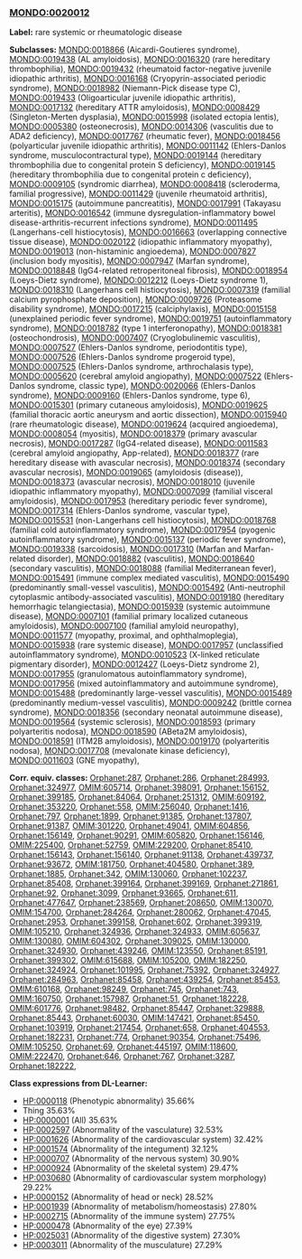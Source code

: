 
### [MONDO:0020012](http://purl.obolibrary.org/obo/MONDO_0020012)
**Label:** rare systemic or rheumatologic disease

**Subclasses:** [MONDO:0018866](http://purl.obolibrary.org/obo/MONDO_0018866) (Aicardi-Goutieres syndrome), [MONDO:0019438](http://purl.obolibrary.org/obo/MONDO_0019438) (AL amyloidosis), [MONDO:0016320](http://purl.obolibrary.org/obo/MONDO_0016320) (rare hereditary thrombophilia), [MONDO:0019432](http://purl.obolibrary.org/obo/MONDO_0019432) (rheumatoid factor-negative juvenile idiopathic arthritis), [MONDO:0016168](http://purl.obolibrary.org/obo/MONDO_0016168) (Cryopyrin-associated periodic syndrome), [MONDO:0018982](http://purl.obolibrary.org/obo/MONDO_0018982) (Niemann-Pick disease type C), [MONDO:0019433](http://purl.obolibrary.org/obo/MONDO_0019433) (Oligoarticular juvenile idiopathic arthritis), [MONDO:0017132](http://purl.obolibrary.org/obo/MONDO_0017132) (hereditary ATTR amyloidosis), [MONDO:0008429](http://purl.obolibrary.org/obo/MONDO_0008429) (Singleton-Merten dysplasia), [MONDO:0015998](http://purl.obolibrary.org/obo/MONDO_0015998) (isolated ectopia lentis), [MONDO:0005380](http://purl.obolibrary.org/obo/MONDO_0005380) (osteonecrosis), [MONDO:0014306](http://purl.obolibrary.org/obo/MONDO_0014306) (vasculitis due to ADA2 deficiency), [MONDO:0017767](http://purl.obolibrary.org/obo/MONDO_0017767) (rheumatic fever), [MONDO:0018456](http://purl.obolibrary.org/obo/MONDO_0018456) (polyarticular juvenile idiopathic arthritis), [MONDO:0011142](http://purl.obolibrary.org/obo/MONDO_0011142) (Ehlers-Danlos syndrome, musculocontractural type), [MONDO:0019144](http://purl.obolibrary.org/obo/MONDO_0019144) (hereditary thrombophilia due to congenital protein S deficiency), [MONDO:0019145](http://purl.obolibrary.org/obo/MONDO_0019145) (hereditary thrombophilia due to congenital protein c deficiency), [MONDO:0009105](http://purl.obolibrary.org/obo/MONDO_0009105) (syndromic diarrhea), [MONDO:0008418](http://purl.obolibrary.org/obo/MONDO_0008418) (scleroderma, familial progressive), [MONDO:0011429](http://purl.obolibrary.org/obo/MONDO_0011429) (juvenile rheumatoid arthritis), [MONDO:0015175](http://purl.obolibrary.org/obo/MONDO_0015175) (autoimmune pancreatitis), [MONDO:0017991](http://purl.obolibrary.org/obo/MONDO_0017991) (Takayasu arteritis), [MONDO:0016542](http://purl.obolibrary.org/obo/MONDO_0016542) (immune dysregulation-inflammatory bowel disease-arthritis-recurrent infections syndrome), [MONDO:0011495](http://purl.obolibrary.org/obo/MONDO_0011495) (Langerhans-cell histiocytosis), [MONDO:0016663](http://purl.obolibrary.org/obo/MONDO_0016663) (overlapping connective tissue disease), [MONDO:0020122](http://purl.obolibrary.org/obo/MONDO_0020122) (idiopathic inflammatory myopathy), [MONDO:0019013](http://purl.obolibrary.org/obo/MONDO_0019013) (non-histaminic angioedema), [MONDO:0007827](http://purl.obolibrary.org/obo/MONDO_0007827) (inclusion body myositis), [MONDO:0007947](http://purl.obolibrary.org/obo/MONDO_0007947) (Marfan syndrome), [MONDO:0018848](http://purl.obolibrary.org/obo/MONDO_0018848) (IgG4-related retroperitoneal fibrosis), [MONDO:0018954](http://purl.obolibrary.org/obo/MONDO_0018954) (Loeys-Dietz syndrome), [MONDO:0012212](http://purl.obolibrary.org/obo/MONDO_0012212) (Loeys-Dietz syndrome 1), [MONDO:0018310](http://purl.obolibrary.org/obo/MONDO_0018310) (Langerhans cell histiocytosis), [MONDO:0007319](http://purl.obolibrary.org/obo/MONDO_0007319) (familial calcium pyrophosphate deposition), [MONDO:0009726](http://purl.obolibrary.org/obo/MONDO_0009726) (Proteasome disability syndrome), [MONDO:0017215](http://purl.obolibrary.org/obo/MONDO_0017215) (calciphylaxis), [MONDO:0015158](http://purl.obolibrary.org/obo/MONDO_0015158) (unexplained periodic fever syndrome), [MONDO:0019751](http://purl.obolibrary.org/obo/MONDO_0019751) (autoinflammatory syndrome), [MONDO:0018782](http://purl.obolibrary.org/obo/MONDO_0018782) (type 1 interferonopathy), [MONDO:0018381](http://purl.obolibrary.org/obo/MONDO_0018381) (osteochondrosis), [MONDO:0007407](http://purl.obolibrary.org/obo/MONDO_0007407) (Cryoglobulinemic vasculitis), [MONDO:0007527](http://purl.obolibrary.org/obo/MONDO_0007527) (Ehlers-Danlos syndrome, periodontitis type), [MONDO:0007526](http://purl.obolibrary.org/obo/MONDO_0007526) (Ehlers-Danlos syndrome progeroid type), [MONDO:0007525](http://purl.obolibrary.org/obo/MONDO_0007525) (Ehlers-Danlos syndrome, arthrochalasis type), [MONDO:0005620](http://purl.obolibrary.org/obo/MONDO_0005620) (cerebral amyloid angiopathy), [MONDO:0007522](http://purl.obolibrary.org/obo/MONDO_0007522) (Ehlers-Danlos syndrome, classic type), [MONDO:0020066](http://purl.obolibrary.org/obo/MONDO_0020066) (Ehlers-Danlos syndrome), [MONDO:0009160](http://purl.obolibrary.org/obo/MONDO_0009160) (Ehlers-Danlos syndrome, type 6), [MONDO:0015301](http://purl.obolibrary.org/obo/MONDO_0015301) (primary cutaneous amyloidosis), [MONDO:0019625](http://purl.obolibrary.org/obo/MONDO_0019625) (familial thoracic aortic aneurysm and aortic dissection), [MONDO:0015940](http://purl.obolibrary.org/obo/MONDO_0015940) (rare rheumatologic disease), [MONDO:0019624](http://purl.obolibrary.org/obo/MONDO_0019624) (acquired angioedema), [MONDO:0008054](http://purl.obolibrary.org/obo/MONDO_0008054) (myositis), [MONDO:0018379](http://purl.obolibrary.org/obo/MONDO_0018379) (primary avascular necrosis), [MONDO:0017287](http://purl.obolibrary.org/obo/MONDO_0017287) (IgG4-related disease), [MONDO:0011583](http://purl.obolibrary.org/obo/MONDO_0011583) (cerebral amyloid angiopathy, App-related), [MONDO:0018377](http://purl.obolibrary.org/obo/MONDO_0018377) (rare hereditary disease with avascular necrosis), [MONDO:0018374](http://purl.obolibrary.org/obo/MONDO_0018374) (secondary avascular necrosis), [MONDO:0019065](http://purl.obolibrary.org/obo/MONDO_0019065) (amyloidosis (disease)), [MONDO:0018373](http://purl.obolibrary.org/obo/MONDO_0018373) (avascular necrosis), [MONDO:0018010](http://purl.obolibrary.org/obo/MONDO_0018010) (juvenile idiopathic inflammatory myopathy), [MONDO:0007099](http://purl.obolibrary.org/obo/MONDO_0007099) (familial visceral amyloidosis), [MONDO:0017953](http://purl.obolibrary.org/obo/MONDO_0017953) (hereditary periodic fever syndrome), [MONDO:0017314](http://purl.obolibrary.org/obo/MONDO_0017314) (Ehlers-Danlos syndrome, vascular type), [MONDO:0015531](http://purl.obolibrary.org/obo/MONDO_0015531) (non-Langerhans cell histiocytosis), [MONDO:0018768](http://purl.obolibrary.org/obo/MONDO_0018768) (familial cold autoinflammatory syndrome), [MONDO:0017954](http://purl.obolibrary.org/obo/MONDO_0017954) (pyogenic autoinflammatory syndrome), [MONDO:0015137](http://purl.obolibrary.org/obo/MONDO_0015137) (periodic fever syndrome), [MONDO:0019338](http://purl.obolibrary.org/obo/MONDO_0019338) (sarcoidosis), [MONDO:0017310](http://purl.obolibrary.org/obo/MONDO_0017310) (Marfan and Marfan-related disorder), [MONDO:0018882](http://purl.obolibrary.org/obo/MONDO_0018882) (vasculitis), [MONDO:0018640](http://purl.obolibrary.org/obo/MONDO_0018640) (secondary vasculitis), [MONDO:0018088](http://purl.obolibrary.org/obo/MONDO_0018088) (familial Mediterranean fever), [MONDO:0015491](http://purl.obolibrary.org/obo/MONDO_0015491) (immune complex mediated vasculitis), [MONDO:0015490](http://purl.obolibrary.org/obo/MONDO_0015490) (predominantly small-vessel vasculitis), [MONDO:0015492](http://purl.obolibrary.org/obo/MONDO_0015492) (Anti-neutrophil cytoplasmic antibody-associated vasculitis), [MONDO:0019180](http://purl.obolibrary.org/obo/MONDO_0019180) (hereditary hemorrhagic telangiectasia), [MONDO:0015939](http://purl.obolibrary.org/obo/MONDO_0015939) (systemic autoimmune disease), [MONDO:0007101](http://purl.obolibrary.org/obo/MONDO_0007101) (familial primary localized cutaneous amyloidosis), [MONDO:0007100](http://purl.obolibrary.org/obo/MONDO_0007100) (familial amyloid neuropathy), [MONDO:0011577](http://purl.obolibrary.org/obo/MONDO_0011577) (myopathy, proximal, and ophthalmoplegia), [MONDO:0015938](http://purl.obolibrary.org/obo/MONDO_0015938) (rare systemic disease), [MONDO:0017957](http://purl.obolibrary.org/obo/MONDO_0017957) (unclassified autoinflammatory syndrome), [MONDO:0010523](http://purl.obolibrary.org/obo/MONDO_0010523) (X-linked reticulate pigmentary disorder), [MONDO:0012427](http://purl.obolibrary.org/obo/MONDO_0012427) (Loeys-Dietz syndrome 2), [MONDO:0017955](http://purl.obolibrary.org/obo/MONDO_0017955) (granulomatous autoinflammatory syndrome), [MONDO:0017956](http://purl.obolibrary.org/obo/MONDO_0017956) (mixed autoinflammatory and autoimmune syndrome), [MONDO:0015488](http://purl.obolibrary.org/obo/MONDO_0015488) (predominantly large-vessel vasculitis), [MONDO:0015489](http://purl.obolibrary.org/obo/MONDO_0015489) (predominantly medium-vessel vasculitis), [MONDO:0009242](http://purl.obolibrary.org/obo/MONDO_0009242) (brittle cornea syndrome), [MONDO:0018356](http://purl.obolibrary.org/obo/MONDO_0018356) (secondary neonatal autoimmune disease), [MONDO:0019564](http://purl.obolibrary.org/obo/MONDO_0019564) (systemic sclerosis), [MONDO:0018593](http://purl.obolibrary.org/obo/MONDO_0018593) (primary polyarteritis nodosa), [MONDO:0018590](http://purl.obolibrary.org/obo/MONDO_0018590) (ABeta2M amyloidosis), [MONDO:0018591](http://purl.obolibrary.org/obo/MONDO_0018591) (ITM2B amyloidosis), [MONDO:0019170](http://purl.obolibrary.org/obo/MONDO_0019170) (polyarteritis nodosa), [MONDO:0017708](http://purl.obolibrary.org/obo/MONDO_0017708) (mevalonate kinase deficiency), [MONDO:0011603](http://purl.obolibrary.org/obo/MONDO_0011603) (GNE myopathy), 

**Corr. equiv. classes:** [Orphanet:287](http://www.orpha.net/ORDO/Orphanet_287), [Orphanet:286](http://www.orpha.net/ORDO/Orphanet_286), [Orphanet:284993](http://www.orpha.net/ORDO/Orphanet_284993), [Orphanet:324977](http://www.orpha.net/ORDO/Orphanet_324977), [OMIM:605714](http://purl.obolibrary.org/obo/OMIM_605714), [Orphanet:398091](http://www.orpha.net/ORDO/Orphanet_398091), [Orphanet:156152](http://www.orpha.net/ORDO/Orphanet_156152), [Orphanet:399185](http://www.orpha.net/ORDO/Orphanet_399185), [Orphanet:84064](http://www.orpha.net/ORDO/Orphanet_84064), [Orphanet:251312](http://www.orpha.net/ORDO/Orphanet_251312), [OMIM:609192](http://purl.obolibrary.org/obo/OMIM_609192), [Orphanet:353220](http://www.orpha.net/ORDO/Orphanet_353220), [Orphanet:558](http://www.orpha.net/ORDO/Orphanet_558), [OMIM:256040](http://purl.obolibrary.org/obo/OMIM_256040), [Orphanet:1416](http://www.orpha.net/ORDO/Orphanet_1416), [Orphanet:797](http://www.orpha.net/ORDO/Orphanet_797), [Orphanet:1899](http://www.orpha.net/ORDO/Orphanet_1899), [Orphanet:91385](http://www.orpha.net/ORDO/Orphanet_91385), [Orphanet:137807](http://www.orpha.net/ORDO/Orphanet_137807), [Orphanet:91387](http://www.orpha.net/ORDO/Orphanet_91387), [OMIM:301220](http://purl.obolibrary.org/obo/OMIM_301220), [Orphanet:49041](http://www.orpha.net/ORDO/Orphanet_49041), [OMIM:604856](http://purl.obolibrary.org/obo/OMIM_604856), [Orphanet:156149](http://www.orpha.net/ORDO/Orphanet_156149), [Orphanet:90291](http://www.orpha.net/ORDO/Orphanet_90291), [OMIM:605820](http://purl.obolibrary.org/obo/OMIM_605820), [Orphanet:156146](http://www.orpha.net/ORDO/Orphanet_156146), [OMIM:225400](http://purl.obolibrary.org/obo/OMIM_225400), [Orphanet:52759](http://www.orpha.net/ORDO/Orphanet_52759), [OMIM:229200](http://purl.obolibrary.org/obo/OMIM_229200), [Orphanet:85410](http://www.orpha.net/ORDO/Orphanet_85410), [Orphanet:156143](http://www.orpha.net/ORDO/Orphanet_156143), [Orphanet:156140](http://www.orpha.net/ORDO/Orphanet_156140), [Orphanet:91138](http://www.orpha.net/ORDO/Orphanet_91138), [Orphanet:439737](http://www.orpha.net/ORDO/Orphanet_439737), [Orphanet:93672](http://www.orpha.net/ORDO/Orphanet_93672), [OMIM:181750](http://purl.obolibrary.org/obo/OMIM_181750), [Orphanet:404580](http://www.orpha.net/ORDO/Orphanet_404580), [Orphanet:389](http://www.orpha.net/ORDO/Orphanet_389), [Orphanet:1885](http://www.orpha.net/ORDO/Orphanet_1885), [Orphanet:342](http://www.orpha.net/ORDO/Orphanet_342), [OMIM:130060](http://purl.obolibrary.org/obo/OMIM_130060), [Orphanet:102237](http://www.orpha.net/ORDO/Orphanet_102237), [Orphanet:85408](http://www.orpha.net/ORDO/Orphanet_85408), [Orphanet:399164](http://www.orpha.net/ORDO/Orphanet_399164), [Orphanet:399169](http://www.orpha.net/ORDO/Orphanet_399169), [Orphanet:271861](http://www.orpha.net/ORDO/Orphanet_271861), [Orphanet:92](http://www.orpha.net/ORDO/Orphanet_92), [Orphanet:3099](http://www.orpha.net/ORDO/Orphanet_3099), [Orphanet:93665](http://www.orpha.net/ORDO/Orphanet_93665), [Orphanet:611](http://www.orpha.net/ORDO/Orphanet_611), [Orphanet:477647](http://www.orpha.net/ORDO/Orphanet_477647), [Orphanet:238569](http://www.orpha.net/ORDO/Orphanet_238569), [Orphanet:208650](http://www.orpha.net/ORDO/Orphanet_208650), [OMIM:130070](http://purl.obolibrary.org/obo/OMIM_130070), [OMIM:154700](http://purl.obolibrary.org/obo/OMIM_154700), [Orphanet:284264](http://www.orpha.net/ORDO/Orphanet_284264), [Orphanet:280062](http://www.orpha.net/ORDO/Orphanet_280062), [Orphanet:47045](http://www.orpha.net/ORDO/Orphanet_47045), [Orphanet:2953](http://www.orpha.net/ORDO/Orphanet_2953), [Orphanet:399158](http://www.orpha.net/ORDO/Orphanet_399158), [Orphanet:602](http://www.orpha.net/ORDO/Orphanet_602), [Orphanet:399319](http://www.orpha.net/ORDO/Orphanet_399319), [OMIM:105210](http://purl.obolibrary.org/obo/OMIM_105210), [Orphanet:324936](http://www.orpha.net/ORDO/Orphanet_324936), [Orphanet:324933](http://www.orpha.net/ORDO/Orphanet_324933), [OMIM:605637](http://purl.obolibrary.org/obo/OMIM_605637), [OMIM:130080](http://purl.obolibrary.org/obo/OMIM_130080), [OMIM:604302](http://purl.obolibrary.org/obo/OMIM_604302), [Orphanet:309025](http://www.orpha.net/ORDO/Orphanet_309025), [OMIM:130000](http://purl.obolibrary.org/obo/OMIM_130000), [Orphanet:324930](http://www.orpha.net/ORDO/Orphanet_324930), [Orphanet:439246](http://www.orpha.net/ORDO/Orphanet_439246), [OMIM:123550](http://purl.obolibrary.org/obo/OMIM_123550), [Orphanet:85191](http://www.orpha.net/ORDO/Orphanet_85191), [Orphanet:399302](http://www.orpha.net/ORDO/Orphanet_399302), [OMIM:615688](http://purl.obolibrary.org/obo/OMIM_615688), [OMIM:105200](http://purl.obolibrary.org/obo/OMIM_105200), [OMIM:182250](http://purl.obolibrary.org/obo/OMIM_182250), [Orphanet:324924](http://www.orpha.net/ORDO/Orphanet_324924), [Orphanet:101995](http://www.orpha.net/ORDO/Orphanet_101995), [Orphanet:75392](http://www.orpha.net/ORDO/Orphanet_75392), [Orphanet:324927](http://www.orpha.net/ORDO/Orphanet_324927), [Orphanet:284963](http://www.orpha.net/ORDO/Orphanet_284963), [Orphanet:85458](http://www.orpha.net/ORDO/Orphanet_85458), [Orphanet:439254](http://www.orpha.net/ORDO/Orphanet_439254), [Orphanet:85453](http://www.orpha.net/ORDO/Orphanet_85453), [OMIM:610168](http://purl.obolibrary.org/obo/OMIM_610168), [Orphanet:98249](http://www.orpha.net/ORDO/Orphanet_98249), [Orphanet:745](http://www.orpha.net/ORDO/Orphanet_745), [Orphanet:743](http://www.orpha.net/ORDO/Orphanet_743), [OMIM:160750](http://purl.obolibrary.org/obo/OMIM_160750), [Orphanet:157987](http://www.orpha.net/ORDO/Orphanet_157987), [Orphanet:51](http://www.orpha.net/ORDO/Orphanet_51), [Orphanet:182228](http://www.orpha.net/ORDO/Orphanet_182228), [OMIM:601776](http://purl.obolibrary.org/obo/OMIM_601776), [Orphanet:98482](http://www.orpha.net/ORDO/Orphanet_98482), [Orphanet:85447](http://www.orpha.net/ORDO/Orphanet_85447), [Orphanet:329888](http://www.orpha.net/ORDO/Orphanet_329888), [Orphanet:85443](http://www.orpha.net/ORDO/Orphanet_85443), [Orphanet:60030](http://www.orpha.net/ORDO/Orphanet_60030), [OMIM:147421](http://purl.obolibrary.org/obo/OMIM_147421), [Orphanet:85450](http://www.orpha.net/ORDO/Orphanet_85450), [Orphanet:103919](http://www.orpha.net/ORDO/Orphanet_103919), [Orphanet:217454](http://www.orpha.net/ORDO/Orphanet_217454), [Orphanet:658](http://www.orpha.net/ORDO/Orphanet_658), [Orphanet:404553](http://www.orpha.net/ORDO/Orphanet_404553), [Orphanet:182231](http://www.orpha.net/ORDO/Orphanet_182231), [Orphanet:774](http://www.orpha.net/ORDO/Orphanet_774), [Orphanet:90354](http://www.orpha.net/ORDO/Orphanet_90354), [Orphanet:75496](http://www.orpha.net/ORDO/Orphanet_75496), [OMIM:105250](http://purl.obolibrary.org/obo/OMIM_105250), [Orphanet:69](http://www.orpha.net/ORDO/Orphanet_69), [Orphanet:445197](http://www.orpha.net/ORDO/Orphanet_445197), [OMIM:118600](http://purl.obolibrary.org/obo/OMIM_118600), [OMIM:222470](http://purl.obolibrary.org/obo/OMIM_222470), [Orphanet:646](http://www.orpha.net/ORDO/Orphanet_646), [Orphanet:767](http://www.orpha.net/ORDO/Orphanet_767), [Orphanet:3287](http://www.orpha.net/ORDO/Orphanet_3287), [Orphanet:182222](http://www.orpha.net/ORDO/Orphanet_182222), 

**Class expressions from DL-Learner:**

- [HP:0000118](http://purl.obolibrary.org/obo/HP_0000118) (Phenotypic abnormality) 35.66%
- Thing 35.63%
- [HP:0000001](http://purl.obolibrary.org/obo/HP_0000001) (All) 35.63%
- [HP:0002597](http://purl.obolibrary.org/obo/HP_0002597) (Abnormality of the vasculature) 32.53%
- [HP:0001626](http://purl.obolibrary.org/obo/HP_0001626) (Abnormality of the cardiovascular system) 32.42%
- [HP:0001574](http://purl.obolibrary.org/obo/HP_0001574) (Abnormality of the integument) 32.12%
- [HP:0000707](http://purl.obolibrary.org/obo/HP_0000707) (Abnormality of the nervous system) 30.90%
- [HP:0000924](http://purl.obolibrary.org/obo/HP_0000924) (Abnormality of the skeletal system) 29.47%
- [HP:0030680](http://purl.obolibrary.org/obo/HP_0030680) (Abnormality of cardiovascular system morphology) 29.22%
- [HP:0000152](http://purl.obolibrary.org/obo/HP_0000152) (Abnormality of head or neck) 28.52%
- [HP:0001939](http://purl.obolibrary.org/obo/HP_0001939) (Abnormality of metabolism/homeostasis) 27.80%
- [HP:0002715](http://purl.obolibrary.org/obo/HP_0002715) (Abnormality of the immune system) 27.75%
- [HP:0000478](http://purl.obolibrary.org/obo/HP_0000478) (Abnormality of the eye) 27.39%
- [HP:0025031](http://purl.obolibrary.org/obo/HP_0025031) (Abnormality of the digestive system) 27.30%
- [HP:0003011](http://purl.obolibrary.org/obo/HP_0003011) (Abnormality of the musculature) 27.29%


